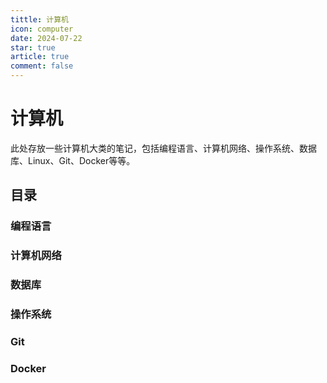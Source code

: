 ```yaml
---
tittle: 计算机
icon: computer
date: 2024-07-22
star: true
article: true
comment: false
---
```


# 计算机

此处存放一些计算机大类的笔记，包括编程语言、计算机网络、操作系统、数据库、Linux、Git、Docker等等。

<!-- more -->

## 目录

### 编程语言



### 计算机网络



### 数据库



### 操作系统



### Git



### Docker

